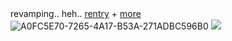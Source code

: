 
revamping.. heh.. [rentry](https://rentry.co/vkaru) + [more](https://rentry.co/more-marsh)
ㅤ 
![A0FC5E70-7265-4A17-B53A-271ADBC596B0](https://github.com/user-attachments/assets/d3c8c3aa-3aa1-4bfa-bd64-07cc03485f8f)
![](https://komarev.com/ghpvc/?username=vampaku&label=VIEWERS&color=lightgrey&style=flat&base=600)‎
